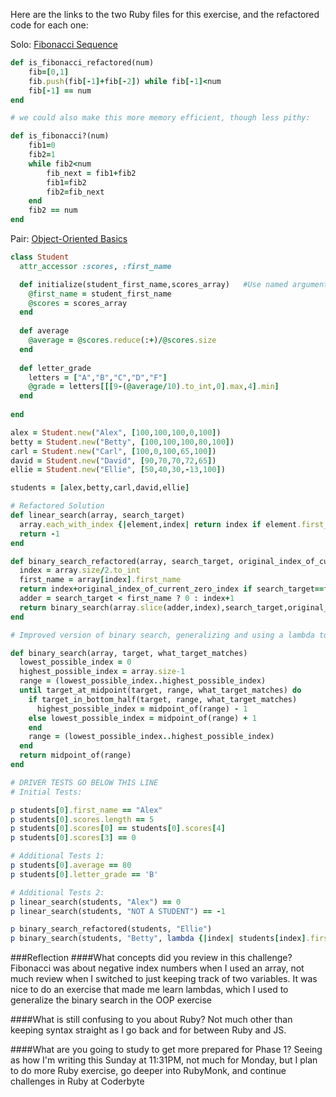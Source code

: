 Here are the links to the two Ruby files for this exercise, and the refactored code for each one:

Solo: [Fibonacci Sequence](https://github.com/JonClayton/phase-0/blob/master/week-9/9-5/fibonacci-sequence/ruby_review.rb)
```ruby
def is_fibonacci_refactored(num)
	fib=[0,1]
	fib.push(fib[-1]+fib[-2]) while fib[-1]<num 
	fib[-1] == num
end

# we could also make this more memory efficient, though less pithy:

def is_fibonacci?(num)
	fib1=0
	fib2=1
	while fib2<num 
		fib_next = fib1+fib2
		fib1=fib2
		fib2=fib_next
	end
	fib2 == num
end
```
Pair: [Object-Oriented Basics](https://github.com/JonClayton/phase-0/blob/master/week-9/9-5/ruby-review-1/ruby-review.rb)
```ruby
class Student
  attr_accessor :scores, :first_name

  def initialize(student_first_name,scores_array)   #Use named arguments!
    @first_name = student_first_name
    @scores = scores_array
  end
  
  def average
    @average = @scores.reduce(:+)/@scores.size
  end
  
  def letter_grade
    letters = ["A","B","C","D","F"]
    @grade = letters[[[9-(@average/10).to_int,0].max,4].min]
  end
  
end

alex = Student.new("Alex", [100,100,100,0,100])
betty = Student.new("Betty", [100,100,100,80,100])
carl = Student.new("Carl", [100,0,100,65,100])
david = Student.new("David", [90,70,70,72,65])
ellie = Student.new("Ellie", [50,40,30,-13,100])

students = [alex,betty,carl,david,ellie]

# Refactored Solution
def linear_search(array, search_target)
  array.each_with_index {|element,index| return index if element.first_name == search_target}
  return -1
end

def binary_search_refactored(array, search_target, original_index_of_current_zero_index=0)
  index = array.size/2.to_int
  first_name = array[index].first_name
  return index+original_index_of_current_zero_index if search_target==first_name 
  adder = search_target < first_name ? 0 : index+1
  return binary_search(array.slice(adder,index),search_target,original_index_of_current_zero_index+adder)
end

# Improved version of binary search, generalizing and using a lambda to allow user to descibe what constitutes a match with the ordered array

def binary_search(array, target, what_target_matches)
  lowest_possible_index = 0
  highest_possible_index = array.size-1
  range = (lowest_possible_index..highest_possible_index)
  until target_at_midpoint(target, range, what_target_matches) do
    if target_in_bottom_half(target, range, what_target_matches) 
      highest_possible_index = midpoint_of(range) - 1 
    else lowest_possible_index = midpoint_of(range) + 1
    end
    range = (lowest_possible_index..highest_possible_index)
  end
  return midpoint_of(range)
end

# DRIVER TESTS GO BELOW THIS LINE
# Initial Tests:

p students[0].first_name == "Alex"
p students[0].scores.length == 5
p students[0].scores[0] == students[0].scores[4]
p students[0].scores[3] == 0

# Additional Tests 1:
p students[0].average == 80
p students[0].letter_grade == 'B'

# Additional Tests 2:
p linear_search(students, "Alex") == 0
p linear_search(students, "NOT A STUDENT") == -1

p binary_search_refactored(students, "Ellie")
p binary_search(students, "Betty", lambda {|index| students[index].first_name})
```
###Reflection
####What concepts did you review in this challenge?
Fibonacci was about negative index numbers when I used an array, not much review when I switched to just keeping track of two variables. It was nice to do an exercise that made me learn lambdas, which I used to generalize the binary search in the OOP exercise

####What is still confusing to you about Ruby?
Not much other than keeping syntax straight as I go back and for between Ruby and JS.

####What are you going to study to get more prepared for Phase 1?
Seeing as how I'm writing this Sunday at 11:31PM, not much for Monday, but I plan to do more Ruby exercise, go deeper into RubyMonk, and continue challenges in Ruby at Coderbyte
